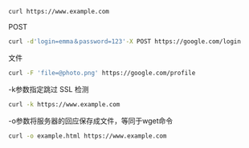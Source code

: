 ```Bash
curl https://www.example.com
```
POST
```Bash
curl -d'login=emma＆password=123'-X POST https://google.com/login
```
文件
```Bash
curl -F 'file=@photo.png' https://google.com/profile
```
-k参数指定跳过 SSL 检测
```Bash
curl -k https://www.example.com
```
-o参数将服务器的回应保存成文件，等同于wget命令
```Bash
curl -o example.html https://www.example.com
```